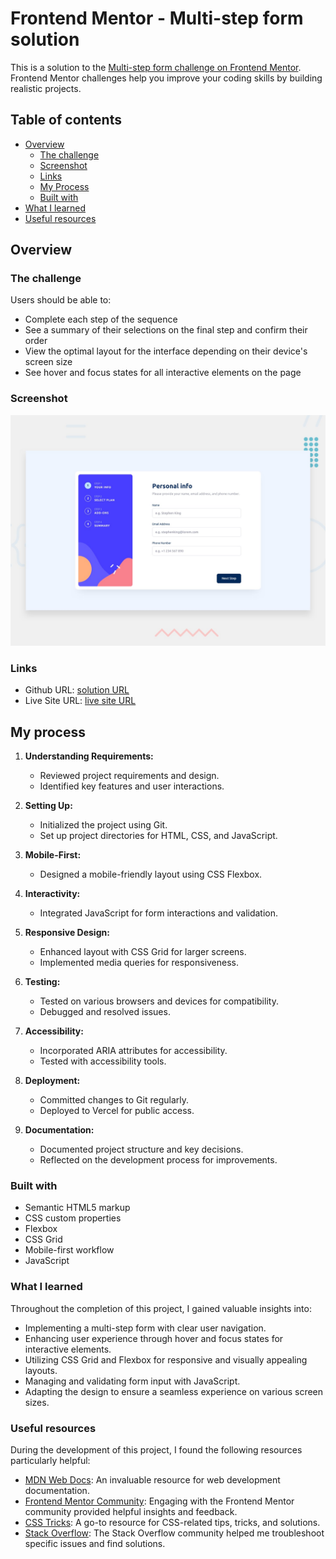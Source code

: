 # Frontend Mentor - Multi-step form solution

This is a solution to the [Multi-step form challenge on Frontend Mentor](https://www.frontendmentor.io/challenges/multistep-form-YVAnSdqQBJ). Frontend Mentor challenges help you improve your coding skills by building realistic projects. 

## Table of contents

- [Overview](#overview)
  - [The challenge](#the-challenge)
  - [Screenshot](#screenshot)
  - [Links](#links)  
  - [My Process](#my-process)
  - [Built with](#built-with)  
 - [What I learned](#what-i-learned)
  - [Useful resources](#useful-resources)


## Overview

### The challenge

Users should be able to:

- Complete each step of the sequence
- See a summary of their selections on the final step and confirm their order
- View the optimal layout for the interface depending on their device's screen size
- See hover and focus states for all interactive elements on the page

### Screenshot

![](./design/desktop-preview.jpg)

### Links

- Github URL: [solution URL](https://github.com/mervegulyitmez/Multi-step-form)
- Live Site URL: [live site URL](multi-step-form-odqx-pu5sbdm0q-mervegulyitmezs-projects.vercel.app)

## My process

1. **Understanding Requirements:**
   - Reviewed project requirements and design.
   - Identified key features and user interactions.

2. **Setting Up:**
   - Initialized the project using Git.
   - Set up project directories for HTML, CSS, and JavaScript.

3. **Mobile-First:**
   - Designed a mobile-friendly layout using CSS Flexbox.

4. **Interactivity:**
   - Integrated JavaScript for form interactions and validation.

5. **Responsive Design:**
   - Enhanced layout with CSS Grid for larger screens.
   - Implemented media queries for responsiveness.

6. **Testing:**
   - Tested on various browsers and devices for compatibility.
   - Debugged and resolved issues.

7. **Accessibility:**
   - Incorporated ARIA attributes for accessibility.
   - Tested with accessibility tools.

8. **Deployment:**
   - Committed changes to Git regularly.
   - Deployed to Vercel for public access.

9. **Documentation:**
   - Documented project structure and key decisions.
   - Reflected on the development process for improvements.

### Built with

- Semantic HTML5 markup
- CSS custom properties
- Flexbox
- CSS Grid
- Mobile-first workflow
- JavaScript


### What I learned

Throughout the completion of this project, I gained valuable insights into:

- Implementing a multi-step form with clear user navigation.
- Enhancing user experience through hover and focus states for interactive elements.
- Utilizing CSS Grid and Flexbox for responsive and visually appealing layouts.
- Managing and validating form input with JavaScript.
- Adapting the design to ensure a seamless experience on various screen sizes.

### Useful resources

During the development of this project, I found the following resources particularly helpful:

- [MDN Web Docs](https://developer.mozilla.org/): An invaluable resource for web development documentation.
- [Frontend Mentor Community](https://www.frontendmentor.io/challenges/multistep-form-YVAnSdqQBJ): Engaging with the Frontend Mentor community provided helpful insights and feedback.
- [CSS Tricks](https://css-tricks.com/): A go-to resource for CSS-related tips, tricks, and solutions.
- [Stack Overflow](https://stackoverflow.com/): The Stack Overflow community helped me troubleshoot specific issues and find solutions.

